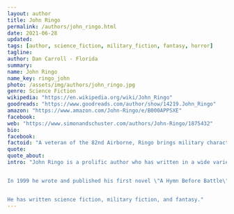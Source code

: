 ```yaml
---
layout: author
title: John Ringo
permalink: /authors/john_ringo.html
date: 2021-06-28
updated: 
tags: [author, science_fiction, military_fiction, fantasy, horror]
tagline: 
author: Dan Carroll - Florida
summary: 
name: John Ringo
name_key: ringo_john
photo: /assets/img/authors/john_ringo.jpg
genre: Science Fiction
wikipedia: "https://en.wikipedia.org/wiki/John_Ringo"
goodreads: "https://www.goodreads.com/author/show/14219.John_Ringo"
amazon: "https://www.amazon.com/John-Ringo/e/B000APPSXE"
facebook: 
web: "https://www.simonandschuster.com/authors/John-Ringo/1875432"
bio: 
facebook: 
factoid: "A veteran of the 82nd Airborne, Ringo brings military characters and their explosive battles to vivid, three-dimensional life."
quote: 
quote_about: 
intro: "John Ringo is a prolific author who has written in a wide variety of genres. His early life included a great deal of travel. He visited 23 foreign countries, and attended fourteen different schools. After graduation Ringo enlisted in the US military for four years, after which he studied marine biology.


In 1999 he wrote and published his first novel \"A Hymn Before Battle\", which proved successful. Since 2000 Ringo has been a full time author.


He has written science fiction, military fiction, and fantasy."
---
```


